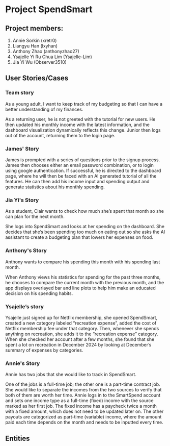 # Project SpendSmart

## Project members:

[comment]: <> (Add your GitHub usernames in the brackets please!)

1. Annie Sorkin (xretr0)
2. Liangyu Han (lxyhan)
3. Anthony Zhao (anthonyzhao27)
4. Ysajelle Yi Ru Chua Lim (Ysajelle-Lim)
5. Jia Yi Wu (Observer3510)

## User Stories/Cases

[comment]: <> (The first sentence should be what the user wants to do and the rest of the story should detail how they achieve that.)
[comment]: <> (Format for the first sentence: "As a [type of user], I want [a feature] so that [a benefit]")

### Team story

As a young adult, I want to keep track of my budgeting so that I can have a better understanding of my finances.

As a returning user, he is not greeted with the tutorial for new users. He then updated his monthly income with the latest information, and the dashboard visualization dynamically reflects this change. Junior then logs out of the account, returning them to the login page.

### James' Story

James is prompted with a series of questions prior to the signup process. James then chooses either an email password combination, or to login using google authentication. If successful, he is directed to the dashboard page, where he will then be faced with an AI generated tutorial of all the features. He can then add his income input and spending output and generate statistics about his monthly spending. 

### Jia Yi's Story

As a student, Clair wants to check how much she’s spent that month so she can plan for the next month. 

She logs into SpendSmart and looks at her spending on the dashboard. She decides that she’s been spending too much on eating out so she asks the AI assistant to create a budgeting plan that lowers her expenses on food. 

### Anthony's Story

Anthony wants to compare his spending this month with his spending last month.

When Anthony views his statistics for spending for the past three months, he chooses to compare the current month with the previous month, and the app displays overlayed bar and line plots to help him make an educated decision on his spending habits.

### Ysajelle’s story

Ysajelle just signed up for Netflix membership, she opened SpendSmart, created a new category labeled “recreation expense”, added the cost of Netflix membership fee under that category. Then, whenever she spends anything on recreation, she adds it to the “recreation expense” category. When she checked her account after a few months, she found that she spent a lot on recreation in December 2024 by looking at December’s summary of expenses by categories. 

### Annie's Story

Annie has two jobs that she would like to track in SpendSmart. 

One of the jobs is a full-time job; the other one is a part-time contract job. She would like to separate the incomes from the two sources to verify that both of them are worth her time. Annie logs in to the SmartSpend account and sets one income type as a full-time (fixed) income with the source marked as her first job. The fixed income has a paycheck twice a month with a fixed amount, which does not need to be updated later on. The other payouts are categorized as part-time (variable) income, where the amount paid each time depends on the month and needs to be inputted every time.

## Entities

